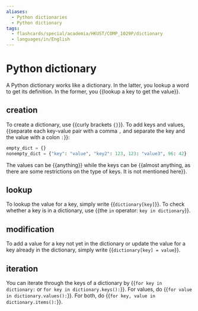 ```yaml
---
aliases:
  - Python dictionaries
  - Python dictionary
tags:
  - flashcards/special/academia/HKUST/COMP_1029P/dictionary
  - languages/in/English
---
```


# Python dictionary

A Python dictionary works like a dictionary. In the latter, you lookup a word to get its definition. In the former, you {{lookup a key to get the value}}. <!--SR:!2024-02-04,4,270-->

## creation

To create a dictionary, use {{curly brackets `{}`}}. To add keys and values, {{separate each key-value pair with a comma `,` and separate the key and the value with a colon `:`}}: <!--SR:!2024-02-04,4,270!2024-02-04,4,270-->

```Python
empty_dict = {}
nonempty_dict = {"key": "value", "key2": 123, 123: "value3", 96: 42}
```

The values can be {{anything}} while the keys can be {{almost anything, as there are some restrictions on the type of keys. It is not mentioned here}}. <!--SR:!2024-02-04,4,270!2024-02-04,4,270-->

## lookup

To lookup the value for a key, simply write {{`dictionary[key]`}}. To check whether a key is in a dictionary, use {{the `in` operator: `key in dictionary`}}. <!--SR:!2024-02-04,4,270!2024-02-04,4,270-->

## modification

To add a value for a key not yet in the dictionary or update the value for a key already in the dictionary, simply write {{`dictionary[key] = value`}}. <!--SR:!2024-02-04,4,270-->

## iteration

You can iterate through the keys of a dictionary by {{`for key in dictionary:` or `for key in dictionary.keys():`}}. For values, do {{`for value in dictionary.values():`}}. For both, do {{`for key, value in dictionary.items():`}}. <!--SR:!2024-02-04,4,270!2024-02-04,4,270!2024-02-04,4,270-->
